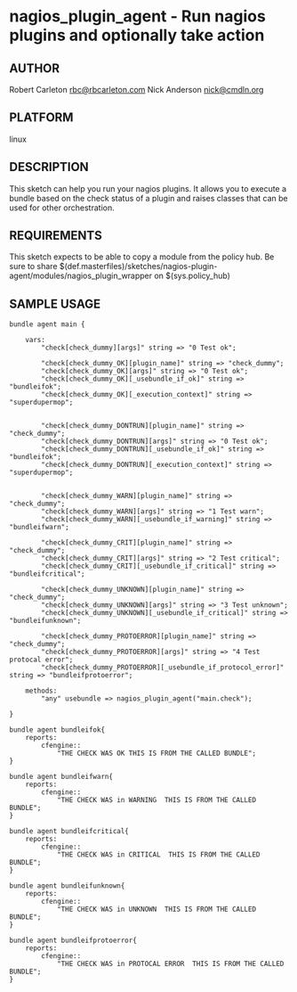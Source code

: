 # nagios_plugin_agent - Run nagios plugins and optionally take action
## AUTHOR
Robert Carleton <rbc@rbcarleton.com>
Nick Anderson <nick@cmdln.org>

## PLATFORM
linux

## DESCRIPTION
This sketch can help you run your nagios plugins. It allows you to execute a
bundle based on the check status of a plugin and raises classes that can be
used for other orchestration.
## REQUIREMENTS
This sketch expects to be able to copy a module from the policy hub.
Be sure to share $(def.masterfiles)/sketches/nagios-plugin-agent/modules/nagios_plugin_wrapper on $(sys.policy_hub)

## SAMPLE USAGE

    bundle agent main {

        vars:
            "check[check_dummy][args]" string => "0 Test ok";

            "check[check_dummy_OK][plugin_name]" string => "check_dummy";
            "check[check_dummy_OK][args]" string => "0 Test ok";
            "check[check_dummy_OK][_usebundle_if_ok]" string => "bundleifok";
            "check[check_dummy_OK][_execution_context]" string => "superdupermop";


            "check[check_dummy_DONTRUN][plugin_name]" string => "check_dummy";
            "check[check_dummy_DONTRUN][args]" string => "0 Test ok";
            "check[check_dummy_DONTRUN][_usebundle_if_ok]" string => "bundleifok";
            "check[check_dummy_DONTRUN][_execution_context]" string => "superdupermop";


            "check[check_dummy_WARN][plugin_name]" string => "check_dummy";
            "check[check_dummy_WARN][args]" string => "1 Test warn";
            "check[check_dummy_WARN][_usebundle_if_warning]" string => "bundleifwarn";

            "check[check_dummy_CRIT][plugin_name]" string => "check_dummy";
            "check[check_dummy_CRIT][args]" string => "2 Test critical";
            "check[check_dummy_CRIT][_usebundle_if_critical]" string => "bundleifcritical";

            "check[check_dummy_UNKNOWN][plugin_name]" string => "check_dummy";
            "check[check_dummy_UNKNOWN][args]" string => "3 Test unknown";
            "check[check_dummy_UNKNOWN][_usebundle_if_critical]" string => "bundleifunknown";

            "check[check_dummy_PROTOERROR][plugin_name]" string => "check_dummy";
            "check[check_dummy_PROTOERROR][args]" string => "4 Test protocal error";
            "check[check_dummy_PROTOERROR][_usebundle_if_protocol_error]" string => "bundleifprotoerror";

        methods:
            "any" usebundle => nagios_plugin_agent("main.check");

    }

    bundle agent bundleifok{
        reports:
            cfengine::
                "THE CHECK WAS OK THIS IS FROM THE CALLED BUNDLE";
    }

    bundle agent bundleifwarn{
        reports:
            cfengine::
                "THE CHECK WAS in WARNING  THIS IS FROM THE CALLED BUNDLE";
    }

    bundle agent bundleifcritical{
        reports:
            cfengine::
                "THE CHECK WAS in CRITICAL  THIS IS FROM THE CALLED BUNDLE";
    }

    bundle agent bundleifunknown{
        reports:
            cfengine::
                "THE CHECK WAS in UNKNOWN  THIS IS FROM THE CALLED BUNDLE";
    }

    bundle agent bundleifprotoerror{
        reports:
            cfengine::
                "THE CHECK WAS in PROTOCAL ERROR  THIS IS FROM THE CALLED BUNDLE";
    }


